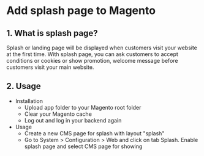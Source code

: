 # Add splash page to Magento
## 1. What is splash page?
Splash or landing page will be displayed when customers visit your website at the first time. 
With  splash page, you can ask customers to accept conditions or cookies or show promotion, welcome message before customers visit your main website.

## 2. Usage
* Installation
	* Upload app folder to your Magento root folder
	* Clear your Magento cache
	* Log out and log in your backend again 
* Usage 
	* Create a new CMS page for splash with layout "splash"
	* Go to System > Configuration > Web and click on tab Splash. Enable splash page and select CMS page for showing

	
